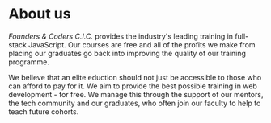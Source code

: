 # About us

*Founders & Coders C.I.C.* provides the industry's leading training in full-stack JavaScript. Our courses are free and all of the profits we make from placing our graduates go back into improving the quality of our training programme.

We believe that an elite eduction should not just be accessible to those who can afford to pay for it. We aim to provide the best possible training in web development - for free. We manage this through the support of our mentors, the tech community and our graduates, who often join our faculty to help to teach future cohorts.

